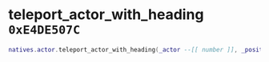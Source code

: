 # teleport_actor_with_heading `0xE4DE507C`

```lua
natives.actor.teleport_actor_with_heading(_actor --[[ number ]], _position --[[ vector3 ]], _heading --[[ number ]], _unkflag0 --[[ boolean ]], _unkflag1 --[[ boolean ]], _unkflag2 --[[ boolean ]])
```